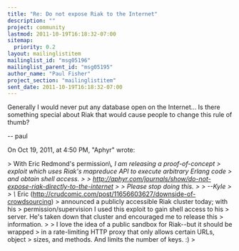 ```yaml
---
title: "Re: Do not expose Riak to the Internet"
description: ""
project: community
lastmod: 2011-10-19T16:18:32-07:00
sitemap:
  priority: 0.2
layout: mailinglistitem
mailinglist_id: "msg05196"
mailinglist_parent_id: "msg05195"
author_name: "Paul Fisher"
project_section: "mailinglistitem"
sent_date: 2011-10-19T16:18:32-07:00
---
```



Generally I would never put any database open on the Internet... Is there 
something special about Riak that would cause people to change this rule of 
thumb?

--
paul

On Oct 19, 2011, at 4:50 PM, "Aphyr"  wrote:

&gt; With Eric Redmond's permission\\*, I am releasing a proof-of-concept 
&gt; exploit which uses Riak's mapreduce API to execute arbitrary Erlang code 
&gt; and obtain shell access.
&gt; 
&gt; http://aphyr.com/journals/show/do-not-expose-riak-directly-to-the-internet
&gt; 
&gt; Please stop doing this.
&gt; 
&gt; --Kyle
&gt; 
&gt; \\* Eric (http://crudcomic.com/post/11656603627/downside-of-crowdsourcing) 
&gt; announced a publicly accessible Riak cluster today; with his 
&gt; permission/supervision I used this exploit to gain shell access to his 
&gt; server. He's taken down that cluster and encouraged me to release this 
&gt; information.
&gt; 
&gt; I love the idea of a public sandbox for Riak--but it should be wrapped 
&gt; in a rate-limiting HTTP proxy that only allows certain URLs, object 
&gt; sizes, and methods. And limits the number of keys. :)
&gt; 

